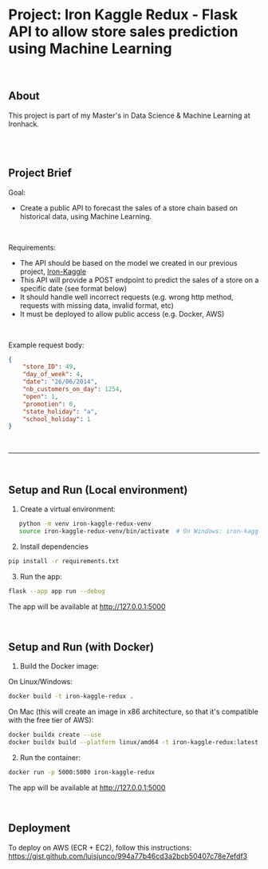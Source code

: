 
# Project: Iron Kaggle Redux - Flask API to allow store sales prediction using Machine Learning

<br>


## About

This project is part of my Master's in Data Science & Machine Learning at Ironhack.

<br><br>



## Project Brief

Goal:
- Create a public API to forecast the sales of a store chain based on historical data, using Machine Learning.

<br>

Requirements:
- The API should be based on the model we created in our previous project, [Iron-Kaggle](https://github.com/DSML-march2025-luis/w10d3-mini-project-6-Iron-Kaggle)
- This API will provide a POST endpoint to predict the sales of a store on a specific date (see format below)
- It should handle well incorrect requests (e.g. wrong http method, requests with missing data, invalid format, etc)
- It must be deployed to allow public access (e.g. Docker, AWS)

<br>

Example request body:

```json
{
    "store_ID": 49,
    "day_of_week": 4,
    "date": "26/06/2014",
    "nb_customers_on_day": 1254,
    "open": 1,
    "promotion": 0,
    "state_holiday": "a",
    "school_holiday": 1
}
```

<br>

---

<br>

## Setup and Run (Local environment)

1. Create a virtual environment:

```bash
   python -m venv iron-kaggle-redux-venv
   source iron-kaggle-redux-venv/bin/activate  # On Windows: iron-kaggle-redux-venv\Scripts\activate
```


2. Install dependencies

```bash
pip install -r requirements.txt
```


3. Run the app:

```bash
flask --app app run --debug
```


The app will be available at http://127.0.0.1:5000

<br>



## Setup and Run (with Docker)


1. Build the Docker image:

On Linux/Windows:

```bash
docker build -t iron-kaggle-redux .
```

On Mac (this will create an image in x86 architecture, so that it's compatible with the free tier of AWS):

```bash
docker buildx create --use
docker buildx build --platform linux/amd64 -t iron-kaggle-redux:latest . --load
```



2. Run the container:

```bash
docker run -p 5000:5000 iron-kaggle-redux
```

The app will be available at http://127.0.0.1:5000

<br>


## Deployment

To deploy on AWS (ECR + EC2), follow this instructions:
https://gist.github.com/luisjunco/994a77b46cd3a2bcb50407c78e7efdf3

